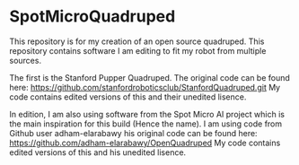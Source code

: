# SpotMicroQuadruped
This repository is for my creation of an open source quadruped.
This repository contains software I am editing to fit my robot
from multiple sources. 

The first is the Stanford Pupper Quadruped.
The original code can be found here: https://github.com/stanfordroboticsclub/StanfordQuadruped.git
My code contains edited versions of this and their unedited lisence.

In edition, I am also using software from the Spot Micro AI project
which is the main inspiration for this build (Hence the name).
I am using code from Github user adham-elarabawy
his original code can be found here: https://github.com/adham-elarabawy/OpenQuadruped
My code contains edited versions of this and his unedited lisence.

